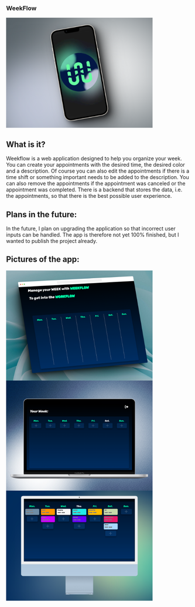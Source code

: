 ### WeekFlow
<img alt="WeekFlow" width="400px" src="https://github.com/LukasF06/WeekFlow/blob/main/WeekFlowImages/WeekFlowShot4.png" />
<br />

## What is it?

Weekflow is a web application designed to help you organize your week. You can create your appointments with the desired time, the desired color and a description. Of course you can also edit the appointments if there is a time shift or something important needs to be added to the description. You can also remove the appointments if the appointment was canceled or the appointment was completed. There is a backend that stores the data, i.e. the appointments, so that there is the best possible user experience.

## Plans in the future:

In the future, I plan on upgrading the application so that incorrect user inputs can be handled. The app is therefore not yet 100% finished, but I wanted to publish the project already.

## Pictures of the app:

<img alt="WeekFlow" align="left" width="400px" src="https://github.com/LukasF06/WeekFlow/blob/main/WeekFlowImages/WeekFlowShot1.png" />

<img alt="WeekFlow" align="left" width="400px" src="https://github.com/LukasF06/WeekFlow/blob/main/WeekFlowImages/WeekFlowShot3.png" />

<img alt="WeekFlow" align="center" width="400px" src="https://github.com/LukasF06/WeekFlow/blob/main/WeekFlowImages/WeekFlowShot2.png" />
